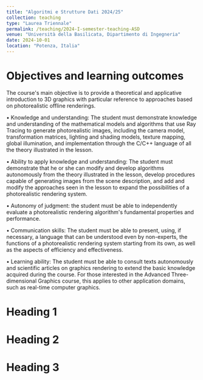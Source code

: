 ```yaml
---
title: "Algoritmi e Strutture Dati 2024/25"
collection: teaching
type: "Laurea Triennale"
permalink: /teaching/2024-I-semester-teaching-ASD
venue: "Università della Basilicata, Dipartimento di Ingegneria"
date: 2024-10-01
location: "Potenza, Italia"
---
```


Objectives and learning outcomes
======
The course's main objective is to provide a theoretical and applicative introduction to 3D graphics with particular reference to approaches based on photorealistic offline renderings.

• Knowledge and understanding: The student must demonstrate knowledge and understanding of the mathematical models and algorithms that use Ray Tracing to generate photorealistic images, including the camera model, transformation matrices, lighting and shading models, texture mapping, global illumination, and implementation through the C/C++ language of all the theory illustrated in the lesson.

• Ability to apply knowledge and understanding: The student must demonstrate that he or she can modify and develop algorithms autonomously from the theory illustrated in the lesson, develop procedures capable of generating images from the scene description, and add and modify the approaches seen in the lesson to expand the possibilities of a photorealistic rendering system.

• Autonomy of judgment: the student must be able to independently evaluate a photorealistic rendering algorithm's fundamental properties and performance.

• Communication skills: The student must be able to present, using, if necessary, a language that can be understood even by non-experts, the functions of a photorealistic rendering system starting from its own, as well as the aspects of efficiency and effectiveness.

• Learning ability: The student must be able to consult texts autonomously and scientific articles on graphics rendering to extend the basic knowledge acquired during the course. For those interested in the Advanced Three-dimensional Graphics course, this applies to other application domains, such as real-time computer graphics.

Heading 1
======

Heading 2
======

Heading 3
======
